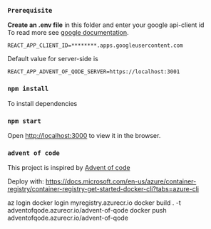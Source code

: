 ### `Prerequisite`

**Create an .env file** in this folder and enter your google api-client id<br>
To read more see [google documentation](https://developers.google.com/identity/sign-in/web/sign-in).<br>

```
REACT_APP_CLIENT_ID=********.apps.googleusercontent.com
```

Default value for server-side is

```
REACT_APP_ADVENT_OF_QODE_SERVER=https://localhost:3001
```

### `npm install`

To install dependencies

### `npm start`

Open [http://localhost:3000](http://localhost:3000) to view it in the browser.

### `advent of code`

This project is inspired by [Advent of code](https://adventofcode.com/)

Deploy with: https://docs.microsoft.com/en-us/azure/container-registry/container-registry-get-started-docker-cli?tabs=azure-cli

az login
docker login myregistry.azurecr.io
docker build . -t adventofqode.azurecr.io/advent-of-qode
docker push adventofqode.azurecr.io/advent-of-qode

